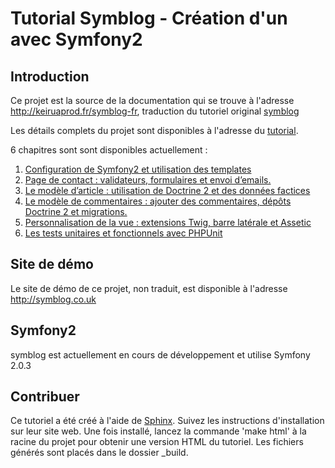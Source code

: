 Tutorial Symblog - Création d'un avec Symfony2
==============================================

Introduction
--------

Ce projet est la source de la documentation qui se trouve à l'adresse http://keiruaprod.fr/symblog-fr, traduction du tutoriel original [symblog](http://tutorial.symblog.co.uk/)

Les détails complets du projet sont disponibles à l'adresse du [tutorial](http://keiruaprod.fr/symblog-fr).

6 chapitres sont sont disponibles actuellement :

1. [Configuration de Symfony2 et utilisation des templates](http://tutorial.symblog.co.uk/docs/configuration-and-templating.html)
2. [Page de contact : validateurs, formulaires et envoi d’emails.](http://tutorial.symblog.co.uk/docs/validators-and-forms.html)
3. [Le modèle d’article : utilisation de Doctrine 2 et des données factices](http://keiruaprod.fr/symblog-fr/docs/doctrine-2-et-les-articles.html)
4. [Le modèle de commentaires : ajouter des commentaires, dépôts Doctrine 2 et migrations.](http://keiruaprod.fr/symblog-fr/docs/maj-des-articles-ajout-de-commentaires.html)
5. [Personnalisation de la vue : extensions Twig, barre latérale et Assetic](http://keiruaprod.fr/symblog-fr/docs/personnalisation-de-la-vue-twig-avance.html)
6. [Les tests unitaires et fonctionnels avec PHPUnit](http://keiruaprod.fr/symblog-fr/docs/tests-unitaires-et-fonctionels-phpunit.html)

Site de démo
------------

Le site de démo de ce projet, non traduit, est disponible à l'adresse http://symblog.co.uk

Symfony2
--------

symblog est actuellement en cours de développement et utilise Symfony 2.0.3

Contribuer
----------

Ce tutoriel a été créé à l'aide de [Sphinx](http://sphinx.pocoo.org/). Suivez les instructions d'installation sur leur site web. Une fois installé, lancez la commande 'make html' à la racine du projet pour obtenir une version HTML du tutoriel. Les fichiers générés sont placés dans le dossier _build.